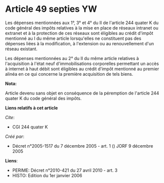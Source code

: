 # Article 49 septies YW

Les dépenses mentionnées aux 1°, 3° et 4° du II de l'article 244 quater K du code général des impôts relatives à la mise en
place de réseaux intranet ou extranet et à la protection de ces réseaux sont éligibles au crédit d'impôt mentionné au I du
même article lorsqu'elles ne constituent pas des dépenses liées à la modification, à l'extension ou au renouvellement d'un
réseau existant.

Les dépenses mentionnées au 2° du II du même article relatives à l'acquisition à l'état neuf d'immobilisations corporelles
permettant un accès à internet à haut débit sont éligibles au crédit d'impôt mentionné au premier alinéa en ce qui concerne
la première acquisition de tels biens.

**Nota:**

Article devenu sans objet en conséquence de la péremption de l'article 244 quater K du code général des impôts.

**Liens relatifs à cet article**

_Cite_:

  - CGI 244 quater K

_Créé par_:

  - Décret n°2005-1517 du 7 décembre 2005 - art. 1 () JORF 9 décembre 2005

**Liens**:

  - PERIME: Décret n°2010-421  du 27 avril 2010 - art. 3
  - HISTO: Edition du 1er janvier 2006
